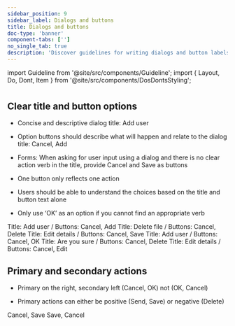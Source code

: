 ```yaml
---
sidebar_position: 9
sidebar_label: Dialogs and buttons
title: Dialogs and buttons
doc-type: 'banner'
component-tabs: ['']
no_single_tab: true
description: 'Discover guidelines for writing dialogs and button labels to ensure clear and actionable instructions. This section helps you create effective prompts and calls to action that enhance user interaction.'
---
```


import Guideline from '@site/src/components/Guideline';
import { Layout, Do, Dont, Item } from '@site/src/components/DosDontsStyling';

#

## Clear title and button options

- Concise and descriptive dialog title: Add user

- Option buttons should describe what will happen and relate to the dialog title: Cancel, Add

- Forms: When asking for user input using a dialog and there is no clear action verb in the title, provide Cancel and Save as buttons

- One button only reflects one action

- Users should be able to understand the choices based on the title and button text alone

- Only use ‘OK’ as an option if you cannot find an appropriate verb

<Layout>
  <Do>
    <Item>Title: Add user  / Buttons: Cancel, Add</Item>
    <Item>Title: Delete file  / Buttons: Cancel, Delete</Item>
    <Item>Title: Edit details  / Buttons: Cancel, Save</Item>
  </Do>
  <Dont>
    <Item>Title: Add user  / Buttons: Cancel, OK</Item>
    <Item>Title: Are you sure  / Buttons: Cancel, Delete</Item>
    <Item>Title: Edit details  / Buttons: Cancel, Edit</Item>
  </Dont>
</Layout>

## Primary and secondary actions

- Primary on the right, secondary left (Cancel, OK) not (OK, Cancel)

- Primary actions can either be positive (Send, Save) or negative (Delete)

<Layout>
  <Do>
    <Item>Cancel, Save</Item>
  </Do>
  <Dont>
    <Item>Save, Cancel</Item>
  </Dont>
</Layout>
